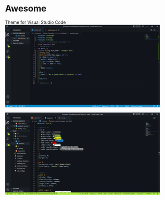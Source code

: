 # Awesome
Theme for Visual Studio Code  
![Awesome](https://raw.githubusercontent.com/jric2002/awesome/master/images/vsc-screenshot.png)

![Awesome](https://raw.githubusercontent.com/jric2002/awesome/master/images/vsc-screenshot-open-project.png)